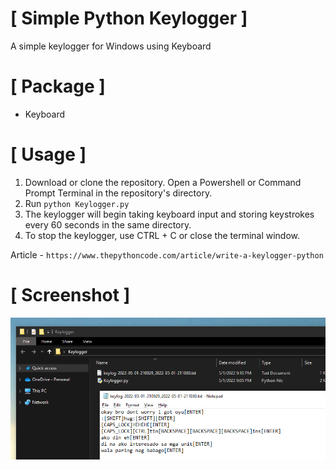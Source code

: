 # [ Simple Python Keylogger ]
A simple keylogger for Windows using Keyboard

# [ Package ]
- Keyboard

# [ Usage ]
1. Download or clone the repository. Open a Powershell or Command Prompt Terminal in the repository's directory.
2. Run ``python Keylogger.py``
3. The keylogger will begin taking keyboard input and storing keystrokes every 60 seconds in the same directory.
4. To stop the keylogger, use CTRL + C or close the terminal window.

Article - ``https://www.thepythoncode.com/article/write-a-keylogger-python``

# [ Screenshot ]
![Alt text](/Images/Screenshot1.png "Screenshot 1")
